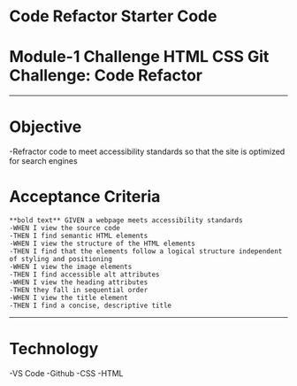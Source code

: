 # Code Refactor Starter Code
# Module-1 Challenge HTML CSS Git Challenge: Code Refactor
---
# Objective
-Refractor code to meet accessibility standards so that the site is optimized for search engines

# Acceptance Criteria
    **bold text** GIVEN a webpage meets accessibility standards
    -WHEN I view the source code
    -THEN I find semantic HTML elements
    -WHEN I view the structure of the HTML elements
    -THEN I find that the elements follow a logical structure independent of styling and positioning
    -WHEN I view the image elements
    -THEN I find accessible alt attributes
    -WHEN I view the heading attributes
    -THEN they fall in sequential order
    -WHEN I view the title element
    -THEN I find a concise, descriptive title
---
# Technology
-VS Code
-Github
-CSS
-HTML





